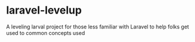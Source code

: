 # laravel-levelup
A leveling larval project for those less familiar with Laravel to help folks get used to common concepts used 

